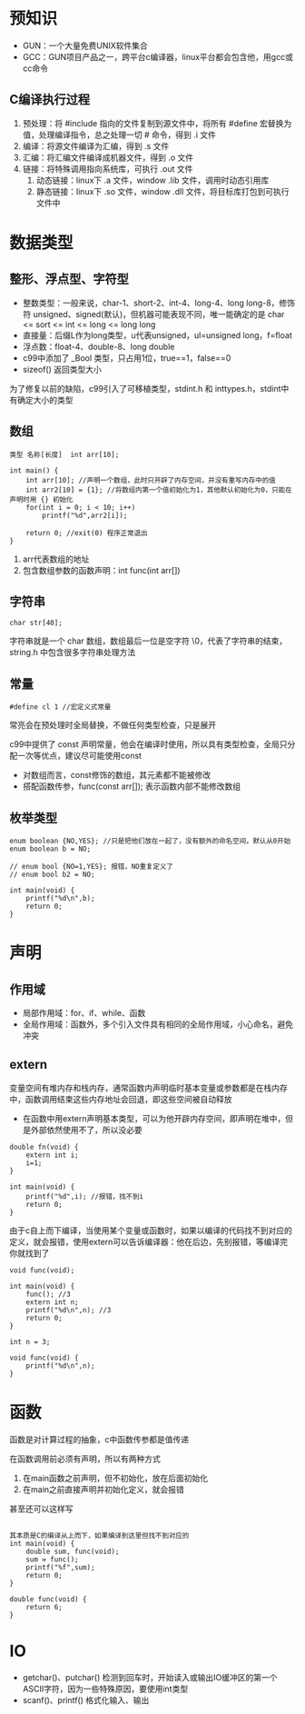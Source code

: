 # 预知识
- GUN：一个大量免费UNIX软件集合
- GCC：GUN项目产品之一，跨平台c编译器，linux平台都会包含他，用gcc或cc命令

## C编译执行过程
1. 预处理：将 #include 指向的文件复制到源文件中，将所有 #define 宏替换为值，处理编译指令，总之处理一切 # 命令，得到 .i 文件
2. 编译：将源文件编译为汇编，得到 .s 文件
3. 汇编：将汇编文件编译成机器文件，得到 .o 文件
4. 链接：将特殊调用指向系统库，可执行 .out 文件
    1. 动态链接：linux下 .a 文件，window .lib 文件，调用时动态引用库
    2. 静态链接：linux下 .so 文件，window .dll 文件，将目标库打包到可执行文件中

# 数据类型

## 整形、浮点型、字符型
- 整数类型：一般来说，char-1、short-2、int-4、long-4、long long-8，修饰符 unsigned、signed(默认)，但机器可能表现不同，唯一能确定的是 char <= sort <= int <= long <= long long
- 直接量：后缀L作为long类型，u代表unsigned，ul=unsigned long，f=float
- 浮点数：float-4、double-8、long double
- c99中添加了 _Bool 类型，只占用1位，true==1，false==0
- sizeof() 返回类型大小

为了修复以前的缺陷，c99引入了可移植类型，stdint.h 和 inttypes.h，stdint中有确定大小的类型

## 数组

    类型 名称[长度]  int arr[10];

    int main() {
        int arr[10]; //声明一个数组，此时只开辟了内存空间，并没有重写内存中的值
        int arr2[10] = {1}; //将数组内第一个值初始化为1，其他默认初始化为0，只能在声明时用 {} 初始化
        for(int i = 0; i < 10; i++)
            printf("%d",arr2[i]);

        return 0; //exit(0) 程序正常退出
    }

1. arr代表数组的地址
2. 包含数组参数的函数声明：int func(int arr[])


## 字符串
    
    char str[40];

字符串就是一个 char 数组，数组最后一位是空字符 \0，代表了字符串的结束，string.h 中包含很多字符串处理方法 

## 常量

    #define cl 1 //宏定义式常量

常亮会在预处理时全局替换，不做任何类型检查，只是展开

c99中提供了 const 声明常量，他会在编译时使用，所以具有类型检查，全局只分配一次等优点，建议尽可能使用const

- 对数组而言，const修饰的数组，其元素都不能被修改
- 搭配函数传参，func(const arr[]); 表示函数内部不能修改数组

## 枚举类型
```
enum boolean {NO,YES}; //只是把他们放在一起了，没有额外的命名空间，默认从0开始
enum boolean b = NO;

// enum bool {NO=1,YES}; 报错，NO重复定义了
// enum bool b2 = NO;

int main(void) {
    printf("%d\n",b);
    return 0;
}
```

# 声明
## 作用域
- 局部作用域：for、if、while、函数
- 全局作用域：函数外，多个引入文件具有相同的全局作用域，小心命名，避免冲突

## extern
变量空间有堆内存和栈内存，通常函数内声明临时基本变量或参数都是在栈内存中，函数调用结束这些内存地址会回退，即这些空间被自动释放

- 在函数中用extern声明基本类型，可以为他开辟内存空间，即声明在堆中，但是外部依然使用不了，所以没必要
```
double fn(void) {
    extern int i;
    i=1;
}

int main(void) {
    printf("%d",i); //报错，找不到i
    return 0;
}
```


由于c自上而下编译，当使用某个变量或函数时，如果以编译的代码找不到对应的定义，就会报错，使用extern可以告诉编译器：他在后边，先别报错，等编译完你就找到了
```
void func(void);

int main(void) {
    func(); //3
    extern int n;
    printf("%d\n",n); //3
    return 0;
}

int n = 3;

void func(void) {
    printf("%d\n",n);
}
```



# 函数
函数是对计算过程的抽象，c中函数传参都是值传递

在函数调用前必须有声明，所以有两种方式

1. 在main函数之前声明，但不初始化，放在后面初始化
2. 在main之前直接声明并初始化定义，就会报错

甚至还可以这样写
```

其本质是C的编译从上而下，如果编译到这里但找不到对应的
int main(void) {
    double sum, func(void);
    sum = func();
    printf("%f",sum);
    return 0;
}

double func(void) {
    return 6;
}
```

# IO
- getchar()、putchar() 检测到回车时，开始读入或输出IO缓冲区的第一个ASCII字符，因为一些特殊原因，要使用int类型
- scanf()、printf() 格式化输入、输出
